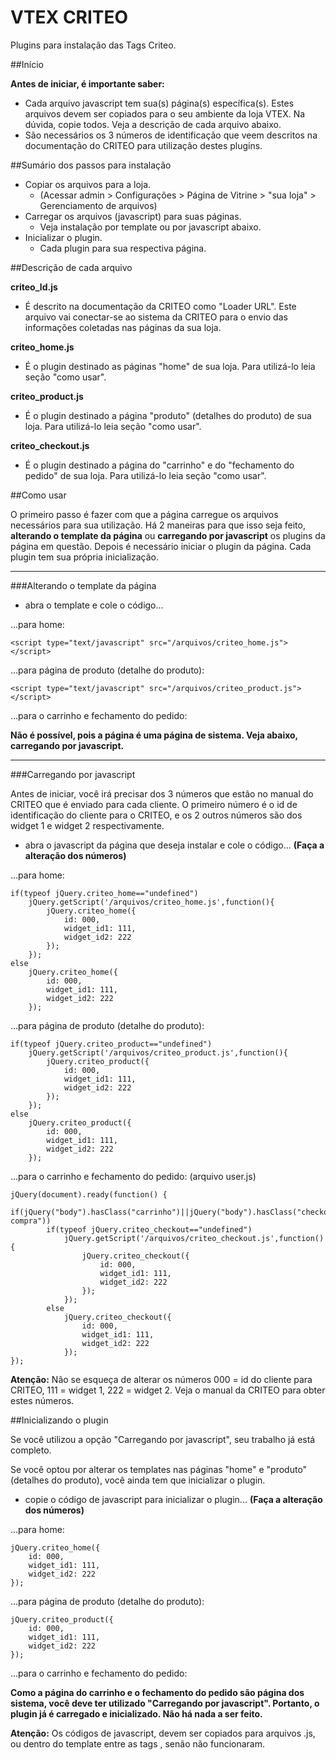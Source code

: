 VTEX CRITEO
===========

Plugins para instalação das Tags Criteo.

##Início

**Antes de iniciar, é importante saber:**

* Cada arquivo javascript tem sua(s) página(s) específica(s). Estes arquivos devem ser copiados para o seu ambiente da loja VTEX. Na dúvida, copie todos. Veja a descrição de cada arquivo abaixo.
* São necessários os 3 números de identificação que veem descritos na documentação do CRITEO para utilização destes plugins.

##Sumário dos passos para instalação

* Copiar os arquivos para a loja.
    * (Acessar admin > Configurações > Página de Vitrine > "sua loja" > Gerenciamento de arquivos) 
* Carregar os arquivos (javascript) para suas páginas. 
    * Veja instalação por template ou por javascript abaixo.
* Inicializar o plugin. 
    * Cada plugin para sua respectiva página.

##Descrição de cada arquivo

**criteo_ld.js**
* É descrito na documentação da CRITEO como "Loader URL". Este arquivo vai conectar-se ao sistema da CRITEO para o envio das informações coletadas nas páginas da sua loja.

**criteo_home.js**
* É o plugin destinado as páginas "home" de sua loja. Para utilizá-lo leia seção "como usar".

**criteo_product.js**
* É o plugin destinado a página "produto" (detalhes do produto) de sua loja. Para utilizá-lo leia seção "como usar".

**criteo_checkout.js**
* É o plugin destinado a página do "carrinho" e do "fechamento do pedido" de sua loja. Para utilizá-lo leia seção "como usar".


##Como usar

O primeiro passo é fazer com que a página carregue os arquivos necessários para sua utilização. Há 2 maneiras para que isso seja feito, **alterando o template da página** ou **carregando por javascript** os plugins da página em questão.
Depois é necessário iniciar o plugin da página. Cada plugin tem sua própria inicialização.

---
###Alterando o template da página
* abra o template e cole o código...

...para home:
```
<script type="text/javascript" src="/arquivos/criteo_home.js"></script>
```

...para página de produto (detalhe do produto):
```
<script type="text/javascript" src="/arquivos/criteo_product.js"></script>
```

...para o carrinho e fechamento do pedido:

**Não é possível, pois a página é uma página de sistema. Veja abaixo, carregando por javascript.**

---
###Carregando por javascript

Antes de iniciar, você irá precisar dos 3 números que estão no manual do CRITEO que é enviado para cada cliente. O primeiro número é o id de identificação do cliente para o CRITEO, e os 2 outros números são dos widget 1 e widget 2 respectivamente.

* abra o javascript da página que deseja instalar e cole o código... **(Faça a alteração dos números)**

...para home:
```
if(typeof jQuery.criteo_home=="undefined")
    jQuery.getScript('/arquivos/criteo_home.js',function(){
        jQuery.criteo_home({
            id: 000,
            widget_id1: 111,
            widget_id2: 222
        });
    });
else
    jQuery.criteo_home({
        id: 000,
        widget_id1: 111,
        widget_id2: 222
    });
```

...para página de produto (detalhe do produto):
```
if(typeof jQuery.criteo_product=="undefined")
    jQuery.getScript('/arquivos/criteo_product.js',function(){
        jQuery.criteo_product({
            id: 000,
            widget_id1: 111,
            widget_id2: 222
        });
    });
else
    jQuery.criteo_product({
        id: 000,
        widget_id1: 111,
        widget_id2: 222
    });
```

...para o carrinho e fechamento do pedido: (arquivo user.js)
```
jQuery(document).ready(function() {
    if(jQuery("body").hasClass("carrinho")||jQuery("body").hasClass("checkout","finaliza-compra"))
        if(typeof jQuery.criteo_checkout=="undefined")
            jQuery.getScript('/arquivos/criteo_checkout.js',function(){
                jQuery.criteo_checkout({
                    id: 000,
                    widget_id1: 111,
                    widget_id2: 222
                });
            });
        else
            jQuery.criteo_checkout({
                id: 000,
                widget_id1: 111,
                widget_id2: 222
            });
});

```

**Atenção:** Não se esqueça de alterar os números 000 = id do cliente para CRITEO, 111 = widget 1, 222 = widget 2. Veja o manual da CRITEO para obter estes números.

##Inicializando o plugin

Se você utilizou a opção "Carregando por javascript", seu trabalho já está completo.

Se você optou por alterar os templates nas páginas "home" e "produto" (detalhes do produto), você ainda tem que inicializar o plugin.

* copie o código de javascript para inicializar o plugin... **(Faça a alteração dos números)**

...para home:
```
jQuery.criteo_home({
    id: 000,
    widget_id1: 111,
    widget_id2: 222
});
```

...para página de produto (detalhe do produto):
```
jQuery.criteo_product({
    id: 000,
    widget_id1: 111,
    widget_id2: 222
});
```

...para o carrinho e fechamento do pedido:

**Como a página do carrinho e o fechamento do pedido são página dos sistema, você deve ter utilizado "Carregando por javascript". Portanto, o plugin já é carregado e inicializado. Não há nada a ser feito.**

**Atenção:** Os códigos de javascript, devem ser copiados para arquivos .js, ou dentro do template entre as tags **<script type="texte/javascript">** e **</script>**, senão não funcionaram.

